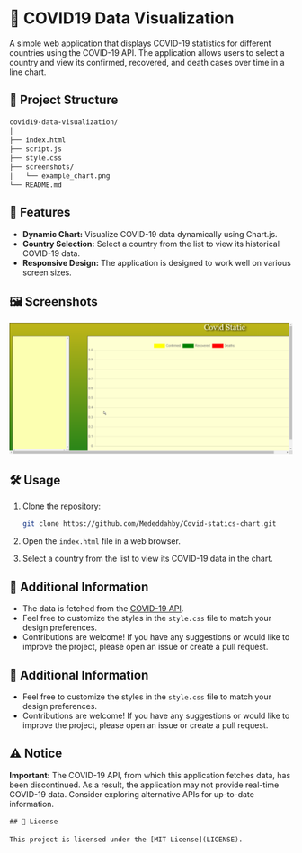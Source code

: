 
# 🦠 COVID19 Data Visualization

A simple web application that displays COVID-19 statistics for different countries using the COVID-19 API. The application allows users to select a country and view its confirmed, recovered, and death cases over time in a line chart.

## 📄 Project Structure

```
covid19-data-visualization/
│
├── index.html
├── script.js
├── style.css
├── screenshots/
│   └── example_chart.png
└── README.md
```


## 🚀 Features

- **Dynamic Chart:** Visualize COVID-19 data dynamically using Chart.js.
- **Country Selection:** Select a country from the list to view its historical COVID-19 data.
- **Responsive Design:** The application is designed to work well on various screen sizes.

## 🖼️ Screenshots

![Example Chart](screenshots/exampleChart.png)

## 🛠️ Usage

1. Clone the repository:

    ```bash
    git clone https://github.com/Mededdahby/Covid-statics-chart.git
    ```

2. Open the `index.html` file in a web browser.

3. Select a country from the list to view its COVID-19 data in the chart.

## 📝 Additional Information

- The data is fetched from the [COVID-19 API](https://covid19api.com/).
- Feel free to customize the styles in the `style.css` file to match your design preferences.
- Contributions are welcome! If you have any suggestions or would like to improve the project, please open an issue or create a pull request.

## 📝 Additional Information

- Feel free to customize the styles in the `style.css` file to match your design preferences.
- Contributions are welcome! If you have any suggestions or would like to improve the project, please open an issue or create a pull request.

## ⚠️ Notice

**Important:** The COVID-19 API, from which this application fetches data, has been discontinued. As a result, the application may not provide real-time COVID-19 data. Consider exploring alternative APIs for up-to-date information.

```
## 📄 License

This project is licensed under the [MIT License](LICENSE).
```
